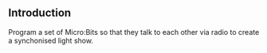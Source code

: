 ## Introduction

Program a set of Micro:Bits so that they talk to each other via radio to create a synchonised light show.

